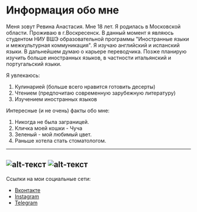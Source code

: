 # Информация обо мне

Меня зовут Ревина Анастасия. Мне 18 лет. Я родилась в Московской области. Проживаю в г.Воскресенск. В данный момент я являюсь студентом НИУ ВШЭ образовательной программы "Иностранные языки и межкультурная коммуникация". Я изучаю английский и испанский языки. В дальнейшем думаю о карьере переводчика. Позже планирую изучить больше иностранных языков, в частности итальянский и португальский языки.

Я увлекаюсь:
1. Кулинарией (больше всего нравится готовить десерты)
2. Чтением (предпочитаю современную зарубежную литературу)
3. Изучением иностранных языков

Интересные (и не очень) факты обо мне:
1. Никогда не была заграницей.
2. Кличка моей кошки - Чуча
3. Зеленый - мой любимый цвет.
4. Раньше хотела стать стоматологом. 

------------------
![alt-текст](https://pp.userapi.com/c639722/v639722593/211d9/69MHY87pvFo.jpg) ![alt-текст](https://pp.userapi.com/c639722/v639722593/211d9/69MHY87pvFo.jpg)
------------------
Ссылки на мои социальные сети:
* [Вконтакте](https://vk.com/revinastasia)
* [Instagram](https://instagram.com/revinastasia)
* [Telegram](https://t.me/revinastasia)

